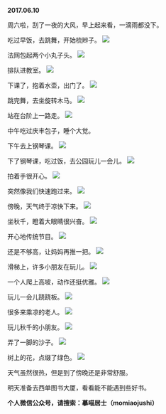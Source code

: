 
          
**2017.06.10**

周六啦，刮了一夜的大风，早上起来看，一滴雨都没下。

吃过早饭，去跳舞，开始梳辫子。
![](http://imglf.nosdn.127.net/img/N0MxNDJndm9LdWd6c3FIbHVlWXFIV3RYbk5CcDZYbTgzSVNoWDZvQklnOD0.jpg)


法网包起两个小丸子头。
![](http://imglf1.nosdn.127.net/img/b2ZIZzR0a0ZVczJOcExibGZuNmcvWk8vN2F4N1JHVnlMOFRtQmZaSEw1VT0.jpg)


排队进教室。
![](http://imglf2.nosdn.127.net/img/cUt0cDZPWU9oa3ZqTGhVb1VhNDgrUERiVUJlTG80SnN3L00rV2YyM2JMOD0.jpg)


下课了，抱着水壶，出门了。
![](http://imglf2.nosdn.127.net/img/dkpRcGpUb2ZkU2R6VHAzSXlhTVFVVEVLa3V4cGYyV1NneitHOUgxYi9Dbz0.jpg)


跳完舞，去坐旋转木马。
![](http://imglf0.nosdn.127.net/img/ZDNOaXVta05jQnBkcDNzMEhKTDdEUXF4aWVDK3R4d3hNdG4vVnRJbCtKRT0.jpg)


站在台阶上一路走。
![](http://imglf1.nosdn.127.net/img/bnhRMzNSVEo1dCtrQSs3cUlDRVVpakRCNHVNeXA0ZzR1SzJzZG14YnpSbz0.jpg)


中午吃过庆丰包子，睡个大觉。

下午去上钢琴课。
![](http://imglf1.nosdn.127.net/img/aG9WLzk3R3hJUmdqSWh4MDRJNHN3YjFHV1ZvY1JFSEhVUHhDNE1uOXlZYz0.jpg)


下了钢琴课，吃过饭，去公园玩儿一会儿。
![](http://imglf2.nosdn.127.net/img/alBVV3RHMjErNjcyeUpqMUE1aWdUc0hrRTdEM0EyOTFXVnM4WU1SSGdobz0.jpg)


拍着手很开心。
![](http://imglf1.nosdn.127.net/img/T2pzUFMvb25ycHg1OGRxT3BhYTZDRmhSd29vWU84L1pBcldPekV1ZVg2ST0.jpg)


突然像我们快速跑过来。
![](http://imglf.nosdn.127.net/img/emlXSXBYMlhuVWJ3czRWTGRORWl2c2U2TG42bmdLbGh5ZCtWMDI0NWdxND0.jpg)


傍晚，天气终于凉快下来。
![](http://imglf0.nosdn.127.net/img/S1hvUXp6ZDZGbUVnajk2T0pyNmZpN3l0aVRHWUE2RFNyR3JXcnZmanRtWT0.jpg)


坐秋千，瞪着大眼睛很兴奋。
![](http://imglf0.nosdn.127.net/img/KzFsUTlPSEdYbERzd3hMRHVVVk1adzhSTkthQlE0dGRWVms4dDZVK0Q0TT0.jpg)


开心地传统节目。
![](http://imglf1.nosdn.127.net/img/dm5VcXp5bGR1ZkJqdTNKNlBRdE93MmQ5QnF1ZnpXdFFYYmVRWkQ4RDN3VT0.jpg)


还是不够高，让妈妈再推一把。
![](http://imglf0.nosdn.127.net/img/b2ZIZzR0a0ZVczJvdEJZbDNnN1VHd1Y3UFByRThvNkJOVmxWN1BJaXJBOD0.jpg)


滑梯上，许多小朋友在玩儿。
![](http://imglf.nosdn.127.net/img/UUdWWGVwdnFDb2Z3ckRpZTVTTCtqbFpsTDNZcVVlWHQ4cDZ6L2FtMFNiWT0.jpg)


一个人爬上高坡，动作还挺优雅。
![](http://imglf2.nosdn.127.net/img/Nm42M2VqY01CeStMaC9GbmtVeUt5Z0M0RGgyMlRNL3J1VkNYVkVtbmMvZz0.jpg)


玩儿一会儿跷跷板。
![](http://imglf0.nosdn.127.net/img/VDFmdzNPZE8ycDA3WVhFc1N6N21ZbzJFZCtzdXV5MXMwMzZOZHNDZ1lLOD0.jpg)


很多来乘凉的老人。
![](http://imglf1.nosdn.127.net/img/bDhQU05DM3M2eGlTTjFHRUZsRDNDeXVHQWV6UnRTOXJDM2h3T3RwWnNmST0.jpg)


玩儿秋千的小朋友。
![](http://imglf.nosdn.127.net/img/cHV6d2IycGcybEY1QmwwZzFndTczZmJTVVJTNU1DSnRmYk5HK2VYYzkwMD0.jpg)


弄了一脚的沙子。
![](http://imglf.nosdn.127.net/img/czBJWWF2N2NLMDVVV1J4eFM0a1M5Qy85cENOcmc0QUQyMjIzVUtUUHJNRT0.jpg)


树上的花，点缀了绿色。
![](http://imglf0.nosdn.127.net/img/T3pjWUJOQ1l3Vkk1QWdiZU9HL1F6Rk1YMlpXaTVZU3BOZVVjRGZIK1IxYz0.jpg)


天气虽然很热，但是到了傍晚还是非常舒服。

明天准备去西单图书大厦，看看能不能遇到些好书。


**个人微信公众号，请搜索：摹喵居士（momiaojushi）**

        